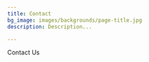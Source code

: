 ```yaml
---
title: Contact
bg_image: images/backgrounds/page-title.jpg
description: Description...

---
```

Contact Us